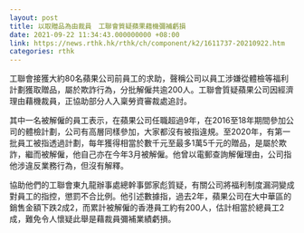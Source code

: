 ```yaml
---
layout: post
title: 以取贈品為由裁員　工聯會質疑蘋果藉機彌補虧損
date: 2021-09-22 11:34:43.000000000 +08:00
link: https://news.rthk.hk/rthk/ch/component/k2/1611737-20210922.htm
categories: rthk
---
```


工聯會接獲大約80名蘋果公司前員工的求助，聲稱公司以員工涉嫌從體檢等福利計劃獲取贈品，屬於欺詐行為，分批解僱共逾200人。工聯會質疑蘋果公司因經濟理由藉機裁員，正協助部分人入稟勞資審裁處追討。

其中一名被解僱的員工表示，在蘋果公司任職超過9年，在2016至18年期間參加公司的體檢計劃，公司有高層同樣參加，大家都沒有被指違規。至2020年，有第一批員工被指透過計劃，每年獲得相當於數千元至最多1萬5千元的贈品，是屬於欺詐，繼而被解僱，他自己亦在今年3月被解僱。他曾以電郵查詢解僱理由，公司指他涉違反業務行為，但沒有解釋。

協助他們的工聯會東九龍辦事處總幹事鄧家彪質疑，有關公司將福利制度漏洞變成對員工的指控，懲罰不合比例。他引述數據指，過去2年，蘋果公司在大中華區的銷售金額下跌2成2，而累計被解僱的香港員工約有200人，估計相當於總員工2成，難免令人懷疑此舉是藉裁員彌補業績虧損。
